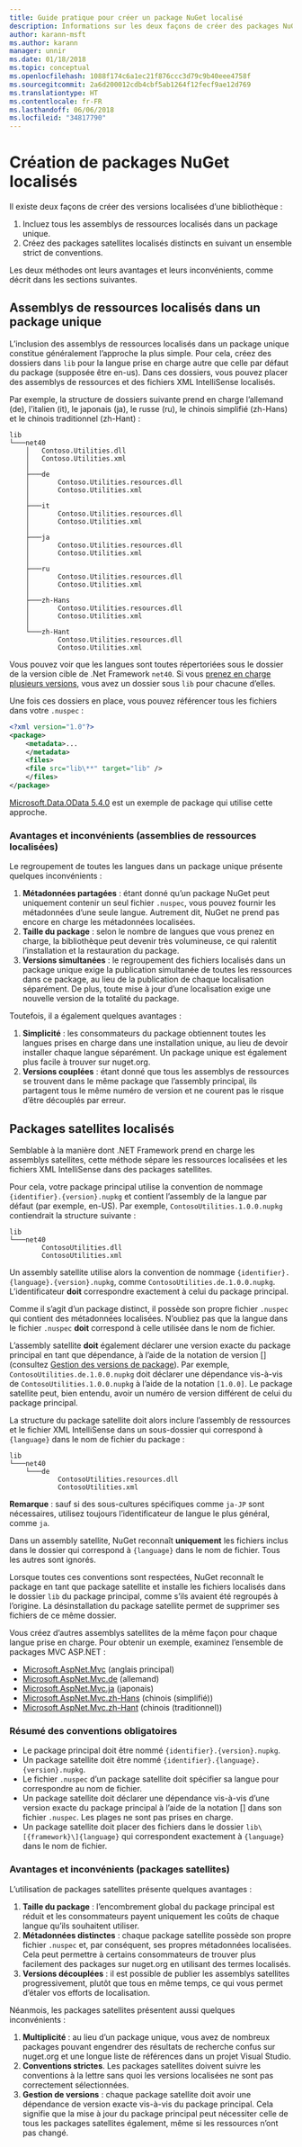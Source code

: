 ```yaml
---
title: Guide pratique pour créer un package NuGet localisé
description: Informations sur les deux façons de créer des packages NuGet localisés, soit en incluant tous les assemblys dans un package unique, soit en publiant des assemblys séparés.
author: karann-msft
ms.author: karann
manager: unnir
ms.date: 01/18/2018
ms.topic: conceptual
ms.openlocfilehash: 1088f174c6a1ec21f876ccc3d79c9b40eee4758f
ms.sourcegitcommit: 2a6d200012cdb4cbf5ab1264f12fecf9ae12d769
ms.translationtype: HT
ms.contentlocale: fr-FR
ms.lasthandoff: 06/06/2018
ms.locfileid: "34817790"
---
```

# <a name="creating-localized-nuget-packages"></a>Création de packages NuGet localisés

Il existe deux façons de créer des versions localisées d’une bibliothèque :

1. Incluez tous les assemblys de ressources localisés dans un package unique.
1. Créez des packages satellites localisés distincts en suivant un ensemble strict de conventions.

Les deux méthodes ont leurs avantages et leurs inconvénients, comme décrit dans les sections suivantes.

## <a name="localized-resource-assemblies-in-a-single-package"></a>Assemblys de ressources localisés dans un package unique

L’inclusion des assemblys de ressources localisés dans un package unique constitue généralement l’approche la plus simple. Pour cela, créez des dossiers dans `lib` pour la langue prise en charge autre que celle par défaut du package (supposée être en-us). Dans ces dossiers, vous pouvez placer des assemblys de ressources et des fichiers XML IntelliSense localisés.

Par exemple, la structure de dossiers suivante prend en charge l’allemand (de), l’italien (it), le japonais (ja), le russe (ru), le chinois simplifié (zh-Hans) et le chinois traditionnel (zh-Hant) :

    lib
    └───net40
        │   Contoso.Utilities.dll
        │   Contoso.Utilities.xml
        │
        ├───de
        │       Contoso.Utilities.resources.dll
        │       Contoso.Utilities.xml
        │
        ├───it
        │       Contoso.Utilities.resources.dll
        │       Contoso.Utilities.xml
        │
        ├───ja
        │       Contoso.Utilities.resources.dll
        │       Contoso.Utilities.xml
        │
        ├───ru
        │       Contoso.Utilities.resources.dll
        │       Contoso.Utilities.xml
        │
        ├───zh-Hans
        │       Contoso.Utilities.resources.dll
        │       Contoso.Utilities.xml
        │
        └───zh-Hant
                Contoso.Utilities.resources.dll
                Contoso.Utilities.xml

Vous pouvez voir que les langues sont toutes répertoriées sous le dossier de la version cible de .Net Framework `net40`. Si vous [prenez en charge plusieurs versions](../create-packages/supporting-multiple-target-frameworks.md), vous avez un dossier sous `lib` pour chacune d’elles.

Une fois ces dossiers en place, vous pouvez référencer tous les fichiers dans votre `.nuspec` :

```xml
<?xml version="1.0"?>
<package>
    <metadata>...
    </metadata>
    <files>
    <file src="lib\**" target="lib" />
    </files>
</package>
```

[Microsoft.Data.OData 5.4.0](http://nuget.org/packages/Microsoft.Data.OData/5.4.0) est un exemple de package qui utilise cette approche.

### <a name="advantages-and-disadvantages-localized-resource-assemblies"></a>Avantages et inconvénients (assemblies de ressources localisées)

Le regroupement de toutes les langues dans un package unique présente quelques inconvénients :

1. **Métadonnées partagées** : étant donné qu’un package NuGet peut uniquement contenir un seul fichier `.nuspec`, vous pouvez fournir les métadonnées d’une seule langue. Autrement dit, NuGet ne prend pas encore en charge les métadonnées localisées.
1. **Taille du package** : selon le nombre de langues que vous prenez en charge, la bibliothèque peut devenir très volumineuse, ce qui ralentit l’installation et la restauration du package.
1. **Versions simultanées** : le regroupement des fichiers localisés dans un package unique exige la publication simultanée de toutes les ressources dans ce package, au lieu de la publication de chaque localisation séparément. De plus, toute mise à jour d’une localisation exige une nouvelle version de la totalité du package.

Toutefois, il a également quelques avantages :

1. **Simplicité** : les consommateurs du package obtiennent toutes les langues prises en charge dans une installation unique, au lieu de devoir installer chaque langue séparément. Un package unique est également plus facile à trouver sur nuget.org.
1. **Versions couplées** : étant donné que tous les assemblys de ressources se trouvent dans le même package que l’assembly principal, ils partagent tous le même numéro de version et ne courent pas le risque d’être découplés par erreur.

## <a name="localized-satellite-packages"></a>Packages satellites localisés

Semblable à la manière dont .NET Framework prend en charge les assemblys satellites, cette méthode sépare les ressources localisées et les fichiers XML IntelliSense dans des packages satellites.

Pour cela, votre package principal utilise la convention de nommage `{identifier}.{version}.nupkg` et contient l’assembly de la langue par défaut (par exemple, en-US). Par exemple, `ContosoUtilities.1.0.0.nupkg` contiendrait la structure suivante :

    lib
    └───net40
            ContosoUtilities.dll
            ContosoUtilities.xml

Un assembly satellite utilise alors la convention de nommage `{identifier}.{language}.{version}.nupkg`, comme `ContosoUtilities.de.1.0.0.nupkg`. L’identificateur **doit** correspondre exactement à celui du package principal.

Comme il s’agit d’un package distinct, il possède son propre fichier `.nuspec` qui contient des métadonnées localisées. N’oubliez pas que la langue dans le fichier `.nuspec` **doit** correspond à celle utilisée dans le nom de fichier.

L’assembly satellite **doit** également déclarer une version exacte du package principal en tant que dépendance, à l’aide de la notation de version [] \(consultez [Gestion des versions de package](../reference/package-versioning.md)). Par exemple, `ContosoUtilities.de.1.0.0.nupkg` doit déclarer une dépendance vis-à-vis de `ContosoUtilities.1.0.0.nupkg` à l’aide de la notation `[1.0.0]`. Le package satellite peut, bien entendu, avoir un numéro de version différent de celui du package principal.

La structure du package satellite doit alors inclure l’assembly de ressources et le fichier XML IntelliSense dans un sous-dossier qui correspond à `{language}` dans le nom de fichier du package :

    lib
    └───net40
        └───de
                ContosoUtilities.resources.dll
                ContosoUtilities.xml

**Remarque** : sauf si des sous-cultures spécifiques comme `ja-JP` sont nécessaires, utilisez toujours l’identificateur de langue le plus général, comme `ja`.

Dans un assembly satellite, NuGet reconnaît **uniquement** les fichiers inclus dans le dossier qui correspond à `{language}` dans le nom de fichier. Tous les autres sont ignorés.

Lorsque toutes ces conventions sont respectées, NuGet reconnaît le package en tant que package satellite et installe les fichiers localisés dans le dossier `lib` du package principal, comme s’ils avaient été regroupés à l’origine. La désinstallation du package satellite permet de supprimer ses fichiers de ce même dossier.

Vous créez d’autres assemblys satellites de la même façon pour chaque langue prise en charge. Pour obtenir un exemple, examinez l’ensemble de packages MVC ASP.NET :

- [Microsoft.AspNet.Mvc](http://nuget.org/packages/Microsoft.AspNet.Mvc) (anglais principal)
- [Microsoft.AspNet.Mvc.de](http://nuget.org/packages/Microsoft.AspNet.Mvc.de) (allemand)
- [Microsoft.AspNet.Mvc.ja](http://nuget.org/packages/Microsoft.AspNet.Mvc.ja) (japonais)
- [Microsoft.AspNet.Mvc.zh-Hans](http://nuget.org/packages/Microsoft.AspNet.Mvc.zh-Hans) (chinois (simplifié))
- [Microsoft.AspNet.Mvc.zh-Hant](http://nuget.org/packages/Microsoft.AspNet.Mvc.zh-Hant) (chinois (traditionnel))

### <a name="summary-of-required-conventions"></a>Résumé des conventions obligatoires

- Le package principal doit être nommé `{identifier}.{version}.nupkg`.
- Un package satellite doit être nommé `{identifier}.{language}.{version}.nupkg`.
- Le fichier `.nuspec` d’un package satellite doit spécifier sa langue pour correspondre au nom de fichier.
- Un package satellite doit déclarer une dépendance vis-à-vis d’une version exacte du package principal à l’aide de la notation [] dans son fichier `.nuspec`. Les plages ne sont pas prises en charge.
- Un package satellite doit placer des fichiers dans le dossier `lib\[{framework}\]{language}` qui correspondent exactement à `{language}` dans le nom de fichier.

### <a name="advantages-and-disadvantages-satellite-packages"></a>Avantages et inconvénients (packages satellites)

L’utilisation de packages satellites présente quelques avantages :

1. **Taille du package** : l’encombrement global du package principal est réduit et les consommateurs payent uniquement les coûts de chaque langue qu’ils souhaitent utiliser.
1. **Métadonnées distinctes** : chaque package satellite possède son propre fichier `.nuspec` et, par conséquent, ses propres métadonnées localisées. Cela peut permettre à certains consommateurs de trouver plus facilement des packages sur nuget.org en utilisant des termes localisés.
1. **Versions découplées** : il est possible de publier les assemblys satellites progressivement, plutôt que tous en même temps, ce qui vous permet d’étaler vos efforts de localisation.

Néanmois, les packages satellites présentent aussi quelques inconvénients :

1. **Multiplicité** : au lieu d’un package unique, vous avez de nombreux packages pouvant engendrer des résultats de recherche confus sur nuget.org et une longue liste de références dans un projet Visual Studio.
1. **Conventions strictes**. Les packages satellites doivent suivre les conventions à la lettre sans quoi les versions localisées ne sont pas correctement sélectionnées.
1. **Gestion de versions** : chaque package satellite doit avoir une dépendance de version exacte vis-à-vis du package principal. Cela signifie que la mise à jour du package principal peut nécessiter celle de tous les packages satellites également, même si les ressources n’ont pas changé.
